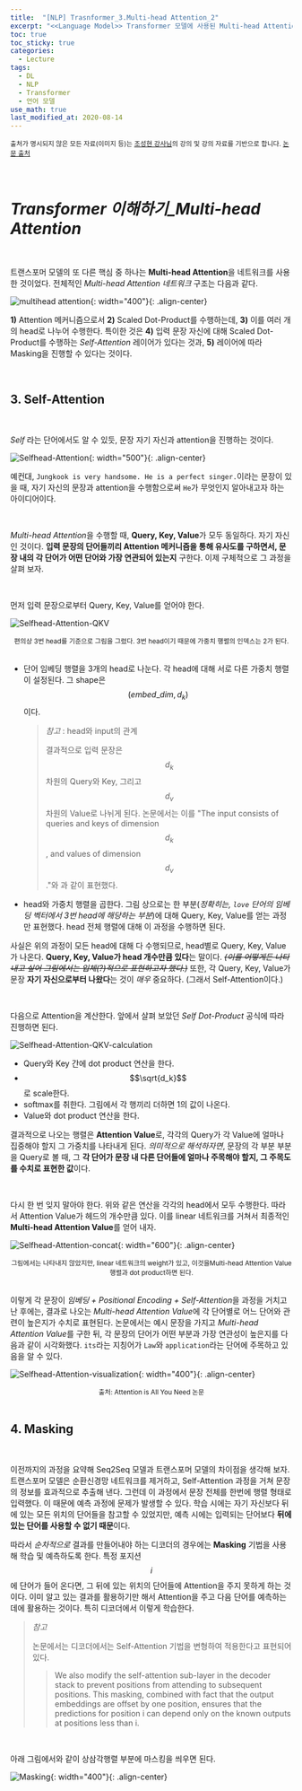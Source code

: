 ```yaml
---
title:  "[NLP] Trasnformer_3.Multi-head Attention_2"
excerpt: "<<Language Model>> Transformer 모델에 사용된 Multi-head Attention을 알아 보자."
toc: true
toc_sticky: true
categories:
  - Lecture
tags:
  - DL
  - NLP
  - Transformer
  - 언어 모델
use_math: true
last_modified_at: 2020-08-14
---
```




<sup>출처가 명시되지 않은 모든 자료(이미지 등)는 [조성현 강사님](https://blog.naver.com/chunjein)의 강의 및 강의 자료를 기반으로 합니다. [논문 출처](https://arxiv.org/abs/1706.03762) </sup> 

<br>

# *Transformer 이해하기_Multi-head Attention*

<br>



 트랜스포머 모델의 또 다른 핵심 중 하나는 **Multi-head Attention**을 네트워크를 사용한 것이었다. 전체적인 *Multi-head Attention 네트워크* 구조는 다음과 같다.

![multihead attention]({{site.url}}/assets/images/multihead-attention.png){: width="400"}{: .align-center}

 **1)** Attention 메커니즘으로서 **2)** Scaled Dot-Product를 수행하는데, **3)** 이를 여러 개의 head로 나누어 수행한다. 특이한 것은 **4)** 입력 문장 자신에 대해 Scaled Dot-Product를 수행하는 *Self-Attention* 레이어가 있다는 것과, **5)** 레이어에 따라 Masking을 진행할 수 있다는 것이다.

<br>

## 3. Self-Attention

<br>

 *Self* 라는 단어에서도 알 수 있듯, 문장 자기 자신과 attention을 진행하는 것이다.

![Selfhead-Attention]({{site.url}}/assets/images/self-attention.png){: width="500"}{: .align-center}

 예컨대, `Jungkook is very handsome. He is a perfect singer.`이라는 문장이 있을 때, 자기 자신의 문장과 attention을 수행함으로써 `He`가 무엇인지 알아내고자 하는 아이디어이다.

<br>

 *Multi-head Attention*을 수행할 때, **Query, Key, Value**가 모두 동일하다. 자기 자신인 것이다. **입력 문장의 단어들끼리 Attention 메커니즘을 통해 유사도를 구하면서, 문장 내의 각 단어가 어떤 단어와 가장 연관되어 있는지** 구한다. 이제 구체적으로 그 과정을 살펴 보자.

<br>



 먼저 입력 문장으로부터 Query, Key, Value를 얻어야 한다.

![Selfhead-Attention-QKV]({{site.url}}/assets/images/self-attention-qkv.png)

<center><sup>편의상 3번 head를 기준으로 그림을 그렸다. 3번 head이기 때문에 가중치 행렬의 인덱스는 2가 된다.</sup></center>

<br>

* 단어 임베딩 행렬을 3개의 head로 나눈다. 각 head에 대해 서로 다른 가중치 행렬이 설정된다. 그 shape은 $$(embed\_dim, d_k)$$ 이다.

  > *참고* : head와 input의 관계
  >
  >  결과적으로 입력 문장은 $$d_k$$차원의 Query와 Key, 그리고 $$d_v$$차원의 Value로 나뉘게 된다. 논문에서는 이를 "The input consists of queries and keys of dimension $$d_k$$, and values of dimension $$d_v$$."와 과 같이 표현했다.



* head와 가중치 행렬을 곱한다. 그림 상으로는 한 부분(*정확히는, `love` 단어의 임베딩 벡터에서 3번 head에 해당하는 부분*)에 대해 Query, Key, Value를 얻는 과정만 표현했다. head 전체 행렬에 대해 이 과정을 수행하면 된다.

 사실은 위의 과정이 모든 head에 대해 다 수행되므로, head별로 Query, Key, Value가 나온다. **Query, Key, Value가 head 개수만큼 있다**는 말이다. *~~(이를 어떻게든 나타내고 싶어 그림에서는 입체(?)적으로 표현하고자 했다.)~~* 또한, 각 Query, Key, Value가 문장 **자기 자신으로부터 나왔다**는 것이 *매우* 중요하다. (그래서 Self-Attention이다.)

<br>

 다음으로 Attention을 계산한다. 앞에서 살펴 보았던 *Self Dot-Product* 공식에 따라 진행하면 된다.

![Selfhead-Attention-QKV-calculation]({{site.url}}/assets/images/self-attention-qkv-att.png)

* Query와 Key 간에 dot product 연산을 한다.
* $$\sqrt{d_k}$$로 scale한다.
* softmax를 취한다. 그림에서 각 행끼리 더하면 1의 값이 나온다.
* Value와 dot product 연산을 한다.

 결과적으로 나오는 행렬은 **Attention Value**로, 각각의 Query가 각 Value에 얼마나 집중해야 할지 그 가중치를 나타내게 된다. *의미적으로 해석하자면*, 문장의 각 부분 부분을 Query로 볼 때, 그 **각 단어가 문장 내 다른 단어들에 얼마나 주목해야 할지, 그 주목도를 수치로 표현한 값**이다.

<br>

 다시 한 번 잊지 말아야 한다. 위와 같은 연산을 각각의 head에서 모두 수행한다. 따라서 Attention Value가 헤드의 개수만큼 있다. 이를 linear 네트워크를 거쳐서 최종적인 **Multi-head Attention Value**를 얻어 내자.

![Selfhead-Attention-concat]({{site.url}}/assets/images/self-attention-concat.png){: width="600"}{: .align-center}

<center><sup>그림에서는 나타내지 않았지만, linear 네트워크의 weight가 있고, 이것을Multi-head Attention Value 행렬과 dot product하면 된다.</sup></center>

<br>

 이렇게 각 문장이 *임베딩 + Positional Encoding + Self-Attention*을 과정을 거치고 난 후에는, 결과로 나오는 *Multi-head Attention Value*에 각 단어별로 어느 단어와 관련이 높은지가 수치로 표현된다. 논문에서는 예시 문장을 가지고 *Multi-head Attention Value*를 구한 뒤, 각 문장의 단어가 어떤 부분과 가장 연관성이 높은지를 다음과 같이 시각화했다. `its`라는 지칭어가 `Law`와 `application`라는 단어에 주목하고 있음을 알 수 있다.

![Selfhead-Attention-visualization]({{site.url}}/assets/images/self-attention-paper.png){: width="400"}{: .align-center}

<center><sup>출처: Attention is All You Need 논문</sup></center>

<br>

## 4. Masking

<br>

 이전까지의 과정을 요약해 Seq2Seq 모델과 트랜스포머 모델의 차이점을 생각해 보자. 트랜스포머 모델은 순환신경망 네트워크를 제거하고, Self-Attention 과정을 거쳐 문장의 정보를 효과적으로 추출해 낸다. 그런데 이 과정에서 문장 전체를 한번에 행렬 형태로 입력했다. 이 때문에 예측 과정에 문제가 발생할 수 있다. 학습 시에는 자기 자신보다 뒤에 있는 모든 위치의 단어들을 참고할 수 있었지만, 예측 시에는 입력되는 단어보다 **뒤에 있는 단어를 사용할 수 없기 때문**이다.

 따라서 *순차적으로* 결과를 만들어내야 하는 디코더의 경우에는 **Masking** 기법을 사용해 학습 및 예측하도록 한다. 특정 포지션 $$i$$에 단어가 들어 온다면, 그 뒤에 있는 위치의 단어들에 Attention을 주지 못하게 하는 것이다. 이미 알고 있는 결과를 활용하기만 해서 Attention을 주고 다음 단어를 예측하는 데에 활용하는 것이다. 특히 디코더에서 이렇게 학습한다. 

> *참고* 
>
>  논문에서는 디코더에서는 Self-Attention 기법을 변형하여 적용한다고 표현되어 있다.
>
> > We also modify the self-attention
> > sub-layer in the decoder stack to prevent positions from attending to subsequent positions. This
> > masking, combined with fact that the output embeddings are offset by one position, ensures that the
> > predictions for position i can depend only on the known outputs at positions less than i.

<br>

아래 그림에서와 같이 상삼각행렬 부분에 마스킹을 씌우면 된다.

![Masking]({{site.url}}/assets/images/transformer-masking.png){: width="400"}{: .align-center}